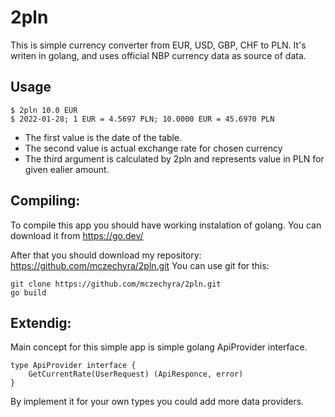 # 2pln

This is simple currency converter from EUR, USD, GBP, CHF to PLN.
It's writen in golang, and uses official NBP currency data as source of data.

## Usage

	$ 2pln 10.0 EUR
	$ 2022-01-28; 1 EUR = 4.5697 PLN; 10.0000 EUR = 45.6970 PLN

* The first value is the date of the table.
* The second value is actual exchange rate for chosen currency
* The third argument is calculated by 2pln and represents value in PLN for given ealier amount.

## Compiling:
To compile this app you should have working instalation of golang.
You can download it from https://go.dev/

After that you should download my repository: https://github.com/mczechyra/2pln.git
You can use git for this:

	git clone https://github.com/mczechyra/2pln.git
	go build

## Extendig:
Main concept for this simple app is simple golang ApiProvider interface.

	type ApiProvider interface {
		GetCurrentRate(UserRequest) (ApiResponce, error)
	}

By implement it for your own types you could add more data providers.